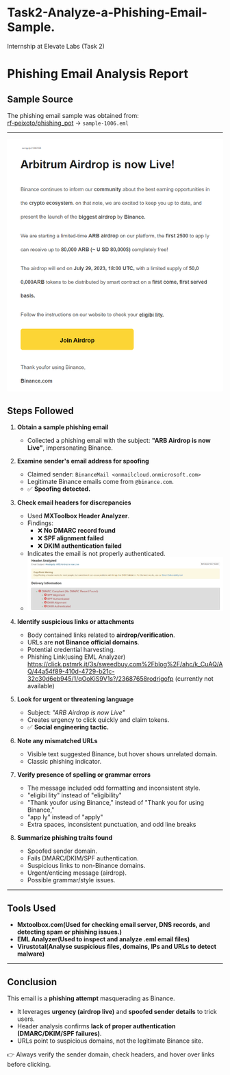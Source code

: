# Task2-Analyze-a-Phishing-Email-Sample.
Internship at Elevate Labs (Task 2)

# Phishing Email Analysis Report

## Sample Source
The phishing email sample was obtained from:  
[rf-peixoto/phishing_pot](https://github.com/rf-peixoto/phishing_pot) → `sample-1006.eml`

---
![MXToolbox Results](email.png)

## Steps Followed
1. **Obtain a sample phishing email**  
   - Collected a phishing email with the subject: **"ARB Airdrop is now Live"**, impersonating Binance.

2. **Examine sender's email address for spoofing**  
   - Claimed sender: `BinanceMail <onmailcloud.onmicrosoft.com>`  
   - Legitimate Binance emails come from `@binance.com`.  
   - ✅ **Spoofing detected.**

3. **Check email headers for discrepancies**  
   - Used **MXToolbox Header Analyzer**.  
   - Findings:  
     - ❌ **No DMARC record found**  
     - ❌ **SPF alignment failed**  
     - ❌ **DKIM authentication failed**  
   - Indicates the email is not properly authenticated.
   - ![MXToolbox Results](Screenshot.png)


4. **Identify suspicious links or attachments**  
   - Body contained links related to **airdrop/verification**.  
   - URLs are **not Binance official domains**.  
   - Potential credential harvesting.
   - Phishing Link(using EML Analyzer)
https://click.pstmrk.it/3s/sweedbuy.com%2Fblog%2F/ahc/k_CuAQ/AQ/44a54f89-410d-4729-b21c-32c30d6eb945/1/qOoKiS9V1s?/23687658rodrigofp
 (currently not available)

5. **Look for urgent or threatening language**  
   - Subject: *"ARB Airdrop is now Live"*  
   - Creates urgency to click quickly and claim tokens.  
   - ✅ **Social engineering tactic.**

6. **Note any mismatched URLs**  
   - Visible text suggested Binance, but hover shows unrelated domain.  
   - Classic phishing indicator.

7. **Verify presence of spelling or grammar errors**  
   - The message included odd formatting and inconsistent style.  
   - "eligibi lity" instead of "eligibility"
   - "Thank youfor using Binance," instead of "Thank you for using Binance,"
   - "app ly" instead of "apply"
   - Extra spaces, inconsistent punctuation, and odd line breaks


8. **Summarize phishing traits found**
   - Spoofed sender domain.  
   - Fails DMARC/DKIM/SPF authentication.  
   - Suspicious links to non-Binance domains.  
   - Urgent/enticing message (airdrop).  
   - Possible grammar/style issues.  

---
## Tools Used
 - **Mxtoolbox.com(Used for checking email server, DNS records, and detecting spam or phishing issues.)**
 - **EML Analyzer(Used to inspect and analyze .eml email files)**
 - **Virustotal(Analyse suspicious files, domains, IPs and URLs to detect malware)**

---

## **Conclusion**
This email is a **phishing attempt** masquerading as Binance.  
- It leverages **urgency (airdrop live)** and **spoofed sender details** to trick users.  
- Header analysis confirms **lack of proper authentication (DMARC/DKIM/SPF failures)**.  
- URLs point to suspicious domains, not the legitimate Binance site.  

👉 Always verify the sender domain, check headers, and hover over links before clicking.

